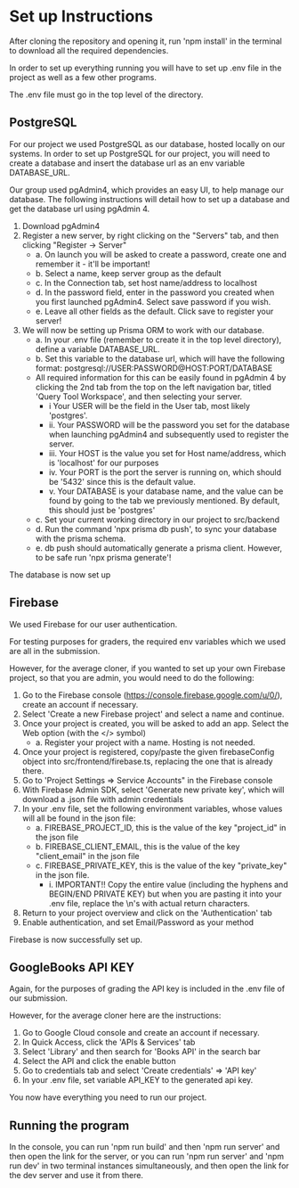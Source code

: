 # Set up Instructions

After cloning the repository and opening it, run 'npm install' in the terminal to download
all the required dependencies.

In order to set up everything running you will have to set up .env file in the project as well
as a few other programs.

The .env file must go in the top level of the directory.

## PostgreSQL

For our project we used PostgreSQL as our database, hosted locally on our systems. In order to set up PostgreSQL for our project,
you will need to create a database and insert the database url as an env variable DATABASE_URL.

Our group used pgAdmin4, which provides an easy UI, to help manage our database. The following instructions will detail how to
set up a database and get the database url using pgAdmin 4.

1. Download pgAdmin4
2. Register a new server, by right clicking on the "Servers" tab, and then clicking "Register -> Server"
   - a. On launch you will be asked to create a password, create one and remember it - it'll be important!
   - b. Select a name, keep server group as the default
   - c. In the Connection tab, set host name/address to localhost
   - d. In the password field, enter in the password you created when you first launched pgAdmin4. Select save password if you wish.
   - e. Leave all other fields as the default. Click save to register your server!
3. We will now be setting up Prisma ORM to work with our database.
   - a. In your .env file (remember to create it in the top level directory), define a variable
     DATABASE_URL.
   - b. Set this variable to the database url, which will have the following format: postgresql://USER:PASSWORD@HOST:PORT/DATABASE
   - All required information for this can be easily found in pgAdmin 4 by clicking the 2nd tab from the top on the left
     navigation bar, titled 'Query Tool Workspace', and then selecting your server.
     - i Your USER will be the field in the User tab, most likely 'postgres'.
     - ii. Your PASSWORD will be the password you set for the database when launching pgAdmin4 and subsequently used to register the server.
     - iii. Your HOST is the value you set for Host name/address, which is 'localhost' for our purposes
     - iv. Your PORT is the port the server is running on, which should be '5432' since this is the default value.
     - v. Your DATABASE is your database name, and the value can be found by going to the tab we previously mentioned. By default, this should just be 'postgres'
   - c. Set your current working directory in our project to src/backend
   - d. Run the command 'npx prisma db push', to sync your database with the prisma schema.
   - e. db push should automatically generate a prisma client. However, to be safe run 'npx prisma generate'!

The database is now set up

## Firebase

We used Firebase for our user authentication.

For testing purposes for graders, the required env variables which we used are all in the submission.

However, for the average cloner, if you wanted to set up your own Firebase project, so that you are admin,
you would need to do the following:

1. Go to the Firebase console (https://console.firebase.google.com/u/0/), create an account if necessary.
2. Select 'Create a new Firebase project' and select a name and continue.
3. Once your project is created, you will be asked to add an app. Select the Web option (with the </> symbol)
   - a. Register your project with a name. Hosting is not needed.
4. Once your project is registered, copy/paste the given firebaseConfig object into src/frontend/firebase.ts,
   replacing the one that is already there.
5. Go to 'Project Settings => Service Accounts" in the Firebase console
6. With Firebase Admin SDK, select 'Generate new private key', which will download a .json file with admin credentials
7. In your .env file, set the following environment variables, whose values will all be found in the json file:
   - a. FIREBASE_PROJECT_ID, this is the value of the key "project_id" in the json file
   - b. FIREBASE_CLIENT_EMAIL, this is the value of the key "client_email" in the json file
   - c. FIREBASE_PRIVATE_KEY, this is the value of the key "private_key" in the json file.
     - i. IMPORTANT!! Copy the entire value (including the hyphens and BEGIN/END PRIVATE KEY) but when you are pasting it into your .env file, replace the \n's with actual return characters.
8. Return to your project overview and click on the 'Authentication' tab
9. Enable authentication, and set Email/Password as your method

Firebase is now successfully set up.

## GoogleBooks API KEY

Again, for the purposes of grading the API key is included in the .env file of our
submission.

However, for the average cloner here are the instructions:

1. Go to Google Cloud console and create an account if necessary.
2. In Quick Access, click the 'APIs & Services' tab
3. Select 'Library' and then search for 'Books API' in the search bar
4. Select the API and click the enable button
5. Go to credentials tab and select 'Create credentials' => 'API key'
6. In your .env file, set variable API_KEY to the generated api key.

You now have everything you need to run our project.

## Running the program

In the console, you can run 'npm run build' and then 'npm run server' and then
open the link for the server, or you can run 'npm run server' and 'npm run dev'
in two terminal instances simultaneously, and then open the link for the dev server
and use it from there.
